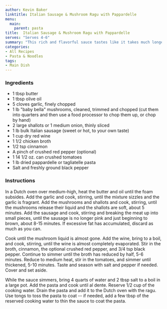 ```yaml
---
author: Kevin Baker
linktitle: Italian Sausage & Mushroom Ragu with Pappardelle
menu:
  main:
    parent: pasta
title:  Italian Sausage & Mushroom Ragu with Pappardelle
serves: "Serves 4-6"
summary: "This rich and flavorful sauce tastes like it takes much longer to make."
categories:
- All Recipes
- Pasta & Noodles
tags: 
- Main Dish
---
```

### Ingredients

<div class="ingredient-list">

* 1 tbsp butter  
* 1 tbsp olive oil  
* 5 cloves garlic, finely chopped  
* 1 lb "baby bella" mushrooms, cleaned, trimmed and chopped (cut them into quarters and then use a food processor to chop them up, or chop by hand)  
* 2 large shallots or 1 medium onion, thinly sliced  
* 1 lb bulk Italian sausage (sweet or hot, to your own taste)  
* 1 cup dry red wine  
* 1 1/2 chicken broth  
* 1/2 tsp cinnamon  
* A pinch of crushed red pepper (optional)  
* 1 14 1/2 oz. can crushed tomatoes  
* 1 lb dried pappardelle or tagliatelle pasta  
* Salt and freshly ground black pepper  

</div>

### Instructions
In a Dutch oven over medium-high, heat the butter and oil until the foam subsides. Add the garlic and cook, stirring, until the mixture sizzles and the garlic is fragrant. Add the mushrooms and shallots and cook, stirring, until the mushrooms release their liquid and the shallots are soft, about 5 minutes. Add the sausage and cook, stirring and breaking the meat up into small pieces, until the sausage is no longer pink and just beginning to brown, about 8-15 minutes. If excessive fat has accumulated, discard as much as you can.

Cook until the mushroom liquid is almost gone.  Add the wine, bring to a boil, and cook, stirring, until the wine is almost completely evaporated. Stir in the broth, cinnamon, the optional crushed red pepper, and 3/4 tsp black pepper. Continue to simmer until the broth has reduced by half, 5-6 minutes. Reduce to medium heat, stir in the tomatoes, and simmer until thickened, 5-10 minutes.  Taste and season with salt and pepper if needed.  Cover and set aside.

While the sauce simmers, bring 4 quarts of water and 2 tbsp salt to a boil in a large pot.  Add the pasta and cook until al dente. Reserve 1/2 cup of the cooking water.  Drain the pasta and add it to the Dutch oven with the ragu. Use tongs to toss the pasta to coat -- if needed, add a few tbsp of the reserved cooking water to thin the sauce to coat the pasta.

